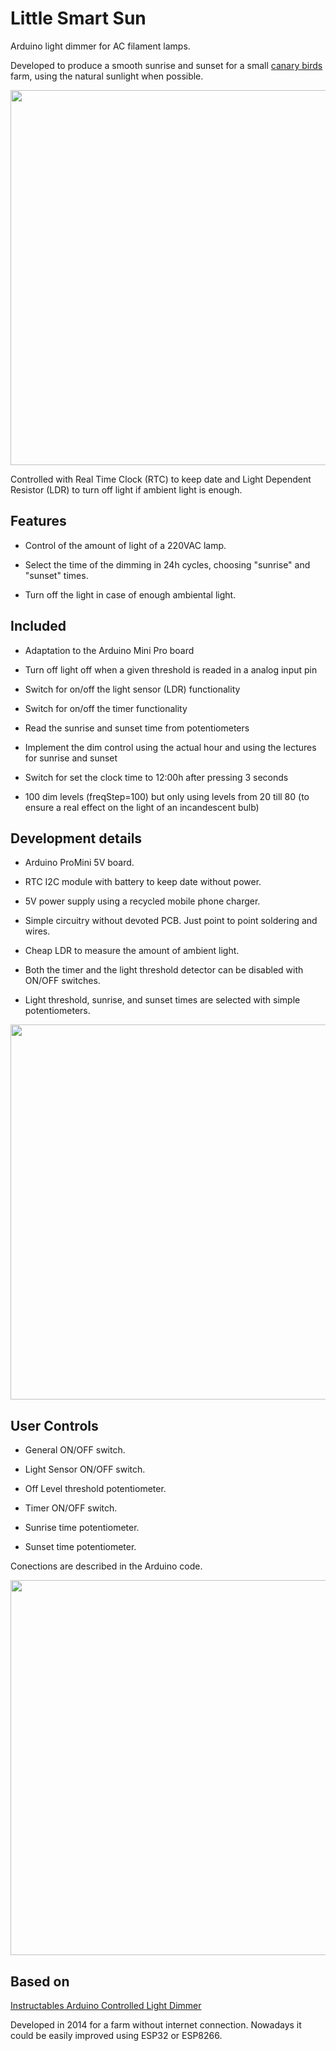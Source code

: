 # Little Smart Sun

Arduino light dimmer for AC filament lamps. 

Developed to produce a smooth sunrise and sunset for a small [canary birds](https://en.wikipedia.org/wiki/Domestic_canary) farm, using the natural sunlight when possible.
<p align="center">
<img width="600" src="https://user-images.githubusercontent.com/10839138/115840518-10090c00-a41c-11eb-8730-bbcfc3d85c72.jpeg">
</p>

Controlled with Real Time Clock (RTC) to keep date and Light Dependent Resistor (LDR) to turn off light if ambient light is enough.

## Features
	
- Control of the amount of light of a 220VAC lamp.

- Select the time of the dimming in 24h cycles, choosing "sunrise" and "sunset" times.

- Turn off the light in case of enough ambiental light.

## Included

  - Adaptation to the Arduino Mini Pro board
  
  - Turn off light off when a given threshold is readed in a analog input pin
  
  - Switch for on/off the light sensor (LDR) functionality
  
  - Switch for on/off the timer functionality
  
  - Read the sunrise and sunset time from potentiometers
  
  - Implement the dim control using the actual hour and using the lectures for sunrise and sunset
  
  - Switch for set the clock time to 12:00h after pressing 3 seconds 
  
  - 100 dim levels (freqStep=100) but only using levels from 20 till 80 (to ensure a real effect on the light of an incandescent bulb)

## Development details

- Arduino ProMini 5V board.

- RTC I2C module with battery to keep date without power.

- 5V power supply using a recycled mobile phone charger.

- Simple circuitry without devoted PCB. Just point to point soldering and wires.

- Cheap LDR to measure the amount of ambient light.

- Both the timer and the light threshold detector can be disabled with ON/OFF switches.

- Light threshold, sunrise, and sunset times are selected with simple potentiometers.
<p align="center">
<img width="600" src="https://user-images.githubusercontent.com/10839138/115838512-0da5b280-a41a-11eb-8cb8-5392a2b8cd71.png">
</p>

## User Controls

- General ON/OFF switch.

- Light Sensor ON/OFF switch.

- Off Level threshold potentiometer.

- Timer ON/OFF switch.

- Sunrise time potentiometer.

- Sunset time potentiometer.

Conections are described in the Arduino code.
<p align="center">
<img width="600" src="https://user-images.githubusercontent.com/10839138/115839487-fdda9e00-a41a-11eb-9f05-97c9e8c37c66.png">
</p>


## Based on

[Instructables Arduino Controlled Light Dimmer](https://www.instructables.com/Arduino-controlled-light-dimmer-The-circuit/)


Developed in 2014 for a farm without internet connection. Nowadays it could be easily improved using ESP32 or ESP8266.
